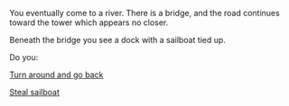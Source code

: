 
You eventually come to a river. There is a bridge, and the road
continues toward the tower which appears no closer.

Beneath the bridge you see a dock with a sailboat tied up.  

Do you:

[Turn around and go back](../journey-to-flaming-tower.md)

[Steal sailboat](./sailboat/sailboat.md)